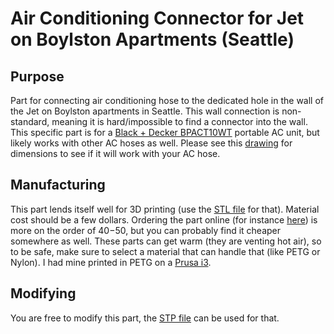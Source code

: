 # Air Conditioning Connector for Jet on Boylston Apartments (Seattle)

## Purpose
Part for connecting air conditioning hose to the dedicated hole in the wall of the Jet on Boylston apartments in Seattle.
This wall connection is non-standard, meaning it is hard/impossible to find a connector into the wall.
This specific part is for a [Black + Decker BPACT10WT](https://www.amazon.com/gp/product/B01DLPUWG2/ref=ppx_yo_dt_b_asin_title_o04_s00?ie=UTF8&psc=1) portable AC unit, but likely works with other AC hoses as well.
Please see this [drawing](./drawing_connector_rev_July_2.pdf) for dimensions to see if it will work with your AC hose.

## Manufacturing
This part lends itself well for 3D printing (use the [STL file](connector_rev_Jul_2.stl) for that).
Material cost should be a few dollars.
Ordering the part online (for instance [here](https://www.xometry.com)) is more on the order of $40-$50, but you can probably find it cheaper somewhere as well.
These parts can get warm (they are venting hot air), so to be safe, make sure to select a material that can handle that (like PETG or Nylon).
I had mine printed in PETG on a [Prusa i3](https://shop.prusa3d.com/en/3d-printers/180-original-prusa-i3-mk3s-kit.html).

## Modifying
You are free to modify this part, the [STP file](./connector_rev_July_2.stp) can be used for that.
